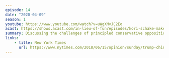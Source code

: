 ```yaml
---
episode: 14
date: "2020-04-09"
season: 1
youtube: https://www.youtube.com/watch?v=uWgXMvJC2Eo
acast: https://shows.acast.com/in-lieu-of-fun/episodes/kori-schake-makes-her-debut-on-the-show-april-9-2020
summary: Discussing the challenges of principled conservative opposition to Trumpism
links:
    - title: New York Times
      url: https://www.nytimes.com/2018/06/15/opinion/sunday/trump-china-america-first.html
---
```

